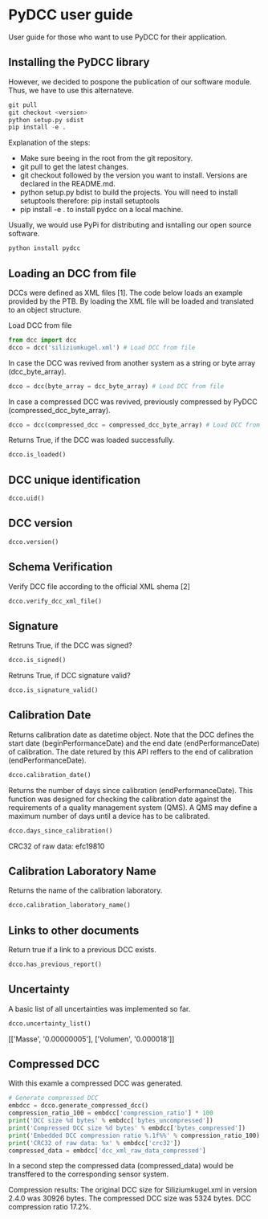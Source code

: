 # PyDCC user guide

User guide for those who want to use PyDCC for their application.

## Installing the PyDCC library

However, we decided to pospone the publication of our software module. Thus, we have to use this alternateve.
```python
git pull
git checkout <version>
python setup.py sdist
pip install -e .
```

Explanation of the steps:
- Make sure beeing in the root from the git repository.
- git pull to get the latest changes.
- git checkout followed by the version you want to install. Versions are declared in the README.md.
- python setup.py bdist to build the projects. You will need to install setuptools therefore: pip install setuptools
- pip install -e . to install pydcc on a local machine.


Usually, we would use PyPi for distributing and isntalling our open source software. 
```python
python install pydcc
```

## Loading an DCC from file

DCCs were defined as XML files [1]. The code below loads an example provided by the PTB. By loading the XML file will be loaded and translated to an object structure.

Load DCC from file
```python
from dcc import dcc
dcco = dcc('siliziumkugel.xml') # Load DCC from file
```

In case the DCC was revived from another system as a string or byte array (dcc_byte_array).
```python
dcco = dcc(byte_array = dcc_byte_array) # Load DCC from file
```

In case a compressed DCC was revived, previously compressed by PyDCC (compressed_dcc_byte_array).
```python
dcco = dcc(compressed_dcc = compressed_dcc_byte_array) # Load DCC from file
```

Returns True, if the DCC was loaded successfully.
```python
dcco.is_loaded()
```

## DCC unique identification

```python
dcco.uid()
```

## DCC version

```python
dcco.version()
```


## Schema Verification

Verify DCC file according to the official XML shema [2] 
```python
dcco.verify_dcc_xml_file()
```

## Signature

Retruns True, if the DCC was signed?
```python
dcco.is_signed()
```

Retruns True, if DCC signature valid?
```python
dcco.is_signature_valid()
```

## Calibration Date

Returns calibration date as datetime object. Note that the DCC defines the start date (beginPerformanceDate) and the end date (endPerformanceDate) of calibration. The date retured by this API reffers to the end of calibration (endPerformanceDate).
```python
dcco.calibration_date()
```

Returns the number of days since calibration (endPerformanceDate). This function was designed for checking the calibration date against the requirements of a quality management system (QMS). A QMS may define a maximum number of days until a device has to be calibrated.
```python
dcco.days_since_calibration()
```


CRC32 of raw data: efc19810


## Calibration Laboratory Name

Returns the name of the calibration laboratory.
```python
dcco.calibration_laboratory_name()
```


## Links to other documents

Return true if a link to a previous DCC exists.
```python
dcco.has_previous_report()
```



## Uncertainty

A basic list of all uncertainties was implemented so far.
```python
dcco.uncertainty_list()
```

[['Masse', '0.00000005'], ['Volumen', '0.000018']]



## Compressed DCC

With this examle a compressed DCC was generated. 
```python
# Generate compressed DCC
embdcc = dcco.generate_compressed_dcc()   
compression_ratio_100 = embdcc['compression_ratio'] * 100
print('DCC size %d bytes' % embdcc['bytes_uncompressed'])
print('Compressed DCC size %d bytes' % embdcc['bytes_compressed'])
print('Embedded DCC compression ratio %.1f%%' % compression_ratio_100)
print('CRC32 of raw data: %x' % embdcc['crc32'])
compressed_data = embdcc['dcc_xml_raw_data_compressed']
```
In a second step the compressed data (compressed_data) would be transffered to the corresponding sensor system.

Compression results:
The original DCC size for Siliziumkugel.xml in version 2.4.0 was 30926 bytes.
The compressed DCC size was 5324 bytes.
DCC compression ratio 17.2%.
